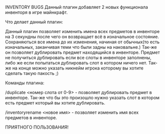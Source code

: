 INVENTORY BUGS
Данный плагин добавляет 2 новых функционала инвенторя в игре майнкрафт.

Что делает данный плагин:

Данный плагин позволяет изменить имена всех предметов в инвенторе на 3 секундны
после чего он возвращает всё в изначальное состояние.
Сохраняються все имена до их изменения, начиная от обычных(то есть изначальных, заканчивая теми что были задны на наковальне.)
Так-же он позволяет дублировать предмет находящийся в инвенторе.
Предмет не получиться дублировать если все слоты в инвенторе заполнены, либо же если попытаться дублировать слот в котором ничего нет.
Так-же на конце можно указать никнейм игрока которому вы хотите сделать такую пакость ;)

Команды плагина:

/duplicate <номер слота от 0-9> - позволяет дублировать предмет в инвенторе. Так-же что бы это произошло нужно указать слот в котором есть предмет который вы хотите дублировать.

/inventoryrename <новое имя> - позволяет изменить имя всех предметов в инвенторе.

ПРИЯТНОГО ПОЛЬЗОВАНИЯ!

